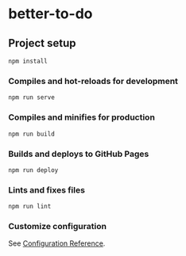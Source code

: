 # better-to-do

## Project setup
```
npm install
```

### Compiles and hot-reloads for development
```
npm run serve
```

### Compiles and minifies for production
```
npm run build
```

### Builds and deploys to GitHub Pages
```
npm run deploy
```

### Lints and fixes files
```
npm run lint
```

### Customize configuration
See [Configuration Reference](https://cli.vuejs.org/config/).
